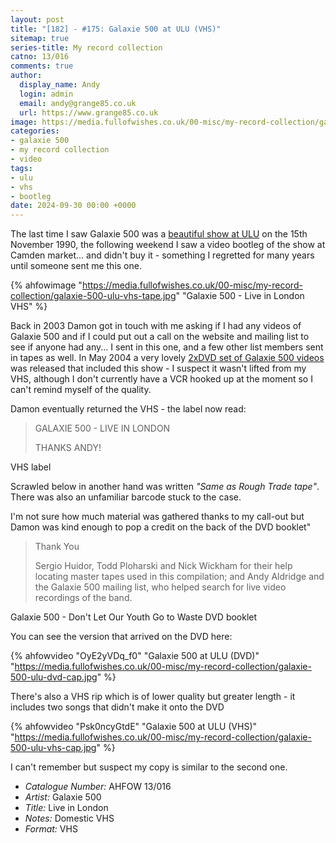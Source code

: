 ```yaml
---
layout: post
title: "[182] - #175: Galaxie 500 at ULU (VHS)"
sitemap: true
series-title: My record collection
catno: 13/016
comments: true
author:
  display_name: Andy
  login: admin
  email: andy@grange85.co.uk
  url: https://www.grange85.co.uk
image: https://media.fullofwishes.co.uk/00-misc/my-record-collection/galaxie-500-ulu-vhs-tape.jpg
categories:
- galaxie 500
- my record collection
- video
tags:
- ulu
- vhs
- bootleg
date: 2024-09-30 00:00 +0000
---
```

The last time I saw Galaxie 500 was a [beautiful show at ULU](/database/galaxie-500/shows/galaxie-500-1990-11-15-ulu-london-uk/) on the 15th November 1990, the following weekend I saw a video bootleg of the show at Camden market... and didn't buy it - something I regretted for many years until someone sent me this one.

{% ahfowimage "https://media.fullofwishes.co.uk/00-misc/my-record-collection/galaxie-500-ulu-vhs-tape.jpg" "Galaxie 500 - Live in London VHS" %}

Back in 2003 Damon got in touch with me asking if I had any videos of Galaxie 500 and if I could put out a call on the website and mailing list to see if anyone had any... I sent in this one, and a few other list members sent in tapes as well. In May 2004 a very lovely [2xDVD set of Galaxie 500 videos](/database/galaxie-500/releases/miscellaneous/#don-t-let-our-youth-go-to-waste) was released that included this show - I suspect it wasn't lifted from my VHS, although I don't currently have a VCR hooked up at the moment so I can't remind myself of the quality.

Damon eventually returned the VHS - the label now read:

<blockquote>
<p>GALAXIE 500 - LIVE IN LONDON</p>
<p>THANKS ANDY!</p>
</blockquote>
<p class="caption">VHS label</p>

Scrawled below in another hand was written _"Same as Rough Trade tape"_. There was also an unfamiliar barcode stuck to the case.

I'm not sure how much material was gathered thanks to my call-out but Damon was kind enough to pop a credit on the back of the DVD booklet"

<blockquote>
<p>Thank You</p>

<p>Sergio Huidor, Todd Ploharski and Nick Wickham for their help locating master tapes used in this compilation; and Andy Aldridge and the Galaxie 500 mailing list, who helped search for live video recordings of the band.</p>
</blockquote>
<p class="caption">Galaxie 500 - Don't Let Our Youth Go to Waste DVD booklet</p>

You can see the version that arrived on the DVD here:

{% ahfowvideo "OyE2yVDq_f0" "Galaxie 500 at ULU (DVD)" "https://media.fullofwishes.co.uk/00-misc/my-record-collection/galaxie-500-ulu-dvd-cap.jpg" %}

There's also a VHS rip which is of lower quality but greater length - it includes two songs that didn't make it onto the DVD

{% ahfowvideo "Psk0ncyGtdE" "Galaxie 500 at ULU (VHS)" "https://media.fullofwishes.co.uk/00-misc/my-record-collection/galaxie-500-ulu-vhs-cap.jpg" %}

I can't remember but suspect my copy is similar to the second one.

 - *Catalogue Number:* AHFOW 13/016
 - *Artist:* Galaxie 500
 - *Title:* Live in London
 - *Notes:* Domestic VHS
 - *Format:* VHS


